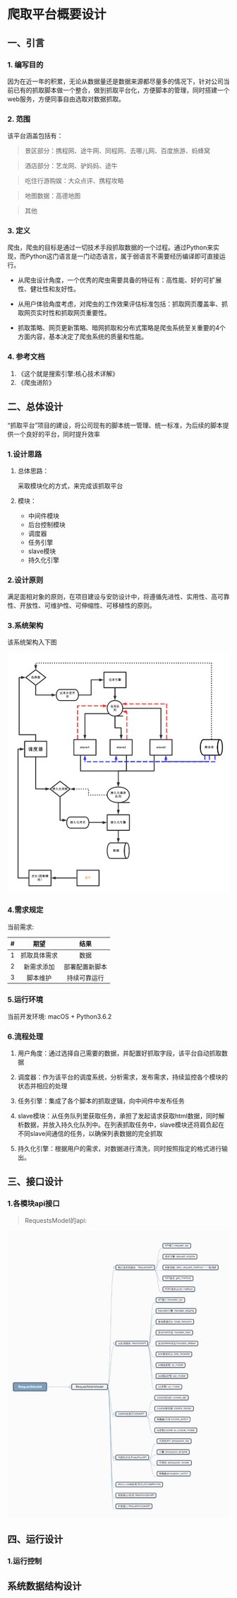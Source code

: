 # 爬取平台概要设计

## 一、引言
	
### 1. 编写目的

因为在近一年的积累，无论从数据量还是数据来源都尽量多的情况下，针对公司当前已有的抓取脚本做一个整合，做到抓取平台化，方便脚本的管理，同时搭建一个web服务，方便同事自由选取对数据抓取。

### 2. 范围

该平台涵盖包括有：

>景区部分：携程网、途牛网、同程网、去哪儿网、百度旅游、蚂蜂窝

>酒店部分：艺龙网、驴妈妈、途牛

>吃住行游购娱：大众点评、携程攻略

>地图数据：高德地图

>其他

### 3. 定义

爬虫，爬虫的目标是通过一切技术手段抓取数据的一个过程。通过Python来实现，而Python这门语言是一门动态语言，属于弱语言不需要经历编译即可直接运行。

- 从爬虫设计角度，一个优秀的爬虫需要具备的特征有：高性能、好的可扩展性、健壮性和友好性。

- 从用户体验角度考虑，对爬虫的工作效果评估标准包括：抓取网页覆盖率、抓取网页实时性和抓取网页重要性。

- 抓取策略、网页更新策略、暗网抓取和分布式策略是爬虫系统至关重要的4个方面内容，基本决定了爬虫系统的质量和性能。

### 4. 参考文档

1. 《这个就是搜索引擎:核心技术详解》
2. 《爬虫进阶》

## 二、总体设计

“抓取平台”项目的建设，将公司现有的脚本统一管理、统一标准，为后续的脚本提供一个良好的平台，同时提升效率

### 1.设计思路
1. 总体思路：
	
	采取模块化的方式，来完成该抓取平台

2. 模块：
	- 中间件模块
	- 后台控制模块
	- 调度器
	- 任务引擎
	- slave模块
	- 持久化引擎

### 2.设计原则

满足面相对象的原则，在项目建设与安防设计中，将遵循先进性、实用性、高可靠性、开放性、可维护性、可伸缩性、可移植性的原则。

### 3.系统架构

该系统架构入下图

![架构][1]

[1]:https://github.com/beforeuwait/spider_platform/blob/master/%E5%B9%B3%E5%8F%B0%E6%A1%86%E6%9E%B6.png?raw=true

### 4.需求规定

当前需求:

|#|期望|结果|
|:-:|:-:|:-:|
|1|抓取具体需求|数据|
|2|新需求添加|部署配置新脚本|
|3|脚本维护|持续可靠运行|

### 5.运行环境

当前开发环境: macOS + Python3.6.2

### 6.流程处理

1. 用户角度：通过选择自己需要的数据，并配置好抓取字段，该平台自动抓取数据

2.	调度器：作为该平台的调度系统，分析需求，发布需求，持续监控各个模块的状态并相应的处理

3. 任务引擎：集成了各个脚本的抓取逻辑，向中间件中发布任务

4. slave模块：从任务队列里获取任务，承担了发起请求获取html数据，同时解析数据，并放入持久化队列中。在列表抓取任务中，slave模块还将肩负起在不同slave间通信的任务，以确保列表数据的完全抓取

5. 持久化引擎：根据用户的需求，对数据进行清洗，同时按照指定的格式进行输出。

## 三、接口设计

### 1.各模块api接口

> RequestsModel的api:

![slave的框架][2]

[2]:https://raw.githubusercontent.com/beforeuwait/spider_platform/master/requestModel.jpg

## 四、运行设计

### 1.运行控制

## 系统数据结构设计
 